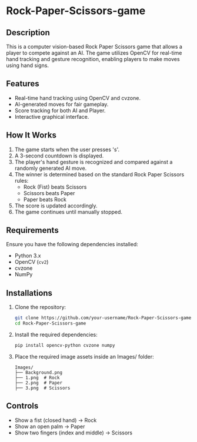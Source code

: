 # Rock-Paper-Scissors-game

## Description
This is a computer vision-based Rock Paper Scissors game that allows a player to compete against an AI. The game utilizes OpenCV for real-time hand tracking and gesture recognition, enabling players to make moves using hand signs.

## Features
- Real-time hand tracking using OpenCV and cvzone.
- AI-generated moves for fair gameplay.
- Score tracking for both AI and Player.
- Interactive graphical interface.

## How It Works
1. The game starts when the user presses 's'.
2. A 3-second countdown is displayed.
3. The player's hand gesture is recognized and compared against a randomly generated AI move.
4. The winner is determined based on the standard Rock Paper Scissors rules:
   - Rock (Fist) beats Scissors
   - Scissors beats Paper
   - Paper beats Rock
5. The score is updated accordingly.
6. The game continues until manually stopped.

## Requirements
Ensure you have the following dependencies installed:
- Python 3.x
- OpenCV (`cv2`)
- cvzone
- NumPy

## Installations

1. Clone the repository:

   ```bash
   git clone https://github.com/your-username/Rock-Paper-Scissors-game.git
   cd Rock-Paper-Scissors-game
   ```

2. Install the required dependencies:

   ```bash
   pip install opencv-python cvzone numpy
   ```
3. Place the required image assets inside an Images/ folder:
   ```
   Images/
   ├── Background.png
   ├── 1.png  # Rock
   ├── 2.png  # Paper
   ├── 3.png  # Scissors
   ```
## Controls
- Show a fist (closed hand) → Rock
- Show an open palm → Paper
- Show two fingers (index and middle) → Scissors
